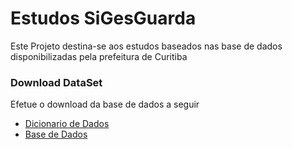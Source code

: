 # Estudos SiGesGuarda
Este Projeto destina-se aos estudos baseados nas base de dados disponibilizadas pela prefeitura de Curitiba

### Download DataSet
Efetue o download da base de dados a seguir <br/>
* [Dicionario de Dados](https://mid.curitiba.pr.gov.br/dadosabertos/Sigesguarda/2015-11-25_sigesguarda_-_Dicionario_de_Dados.xlsx)
* [Base de Dados](https://mid.curitiba.pr.gov.br/dadosabertos/Sigesguarda/2019-07-01_sigesguarda_-_Base_de_Dados.csv)

